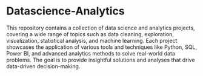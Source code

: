 # Datascience-Analytics

This repository contains a collection of data science and analytics projects, covering a wide range of topics such as data cleaning, exploration, visualization, statistical analysis, and machine learning. Each project showcases the application of various tools and techniques like Python, SQL, Power BI, and advanced analytics methods to solve real-world data problems. The goal is to provide insightful solutions and analyses that drive data-driven decision-making.

